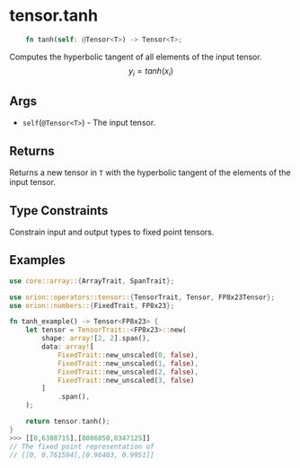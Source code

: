 # tensor.tanh

```rust 
    fn tanh(self: @Tensor<T>) -> Tensor<T>;
```

Computes the hyperbolic tangent of all elements of the input tensor.
$$
y_i=tanh({x_i})
$$

## Args

* `self`(`@Tensor<T>`) - The input tensor.

## Returns

Returns a new tensor in `T` with the hyperbolic tangent of the elements of the input tensor.

## Type Constraints

Constrain input and output types to fixed point tensors.

## Examples

```rust
use core::array::{ArrayTrait, SpanTrait};

use orion::operators::tensor::{TensorTrait, Tensor, FP8x23Tensor};
use orion::numbers::{FixedTrait, FP8x23};

fn tanh_example() -> Tensor<FP8x23> {
    let tensor = TensorTrait::<FP8x23>::new(
        shape: array![2, 2].span(),
        data: array![
            FixedTrait::new_unscaled(0, false),
            FixedTrait::new_unscaled(1, false),
            FixedTrait::new_unscaled(2, false),
            FixedTrait::new_unscaled(3, false)
        ]
            .span(),
    );

    return tensor.tanh();
}
>>> [[0,6388715],[8086850,8347125]]
// The fixed point representation of
// [[0, 0.761594],[0.96403, 0.9951]]
```
